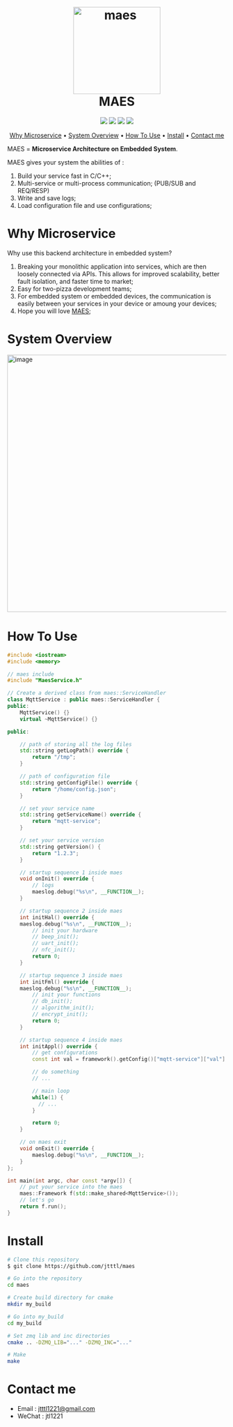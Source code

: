 <h1 align="center">
<br>
  <a href="https://github.com/jtttl/maes"><img src="https://github.com/jtttl/maes/assets/8311087/b97fc5da-9944-4eb3-9bbe-8daa7c6e54d2" alt="maes" width="200"></a>
  <br>
  <font>MAES</font>
</h1>

<p align="center">
  <a><img src="https://img.shields.io/badge/based on-c++-green.svg?maxAge=2592000&amp;style=flat"></a>
  <a><img src="https://img.shields.io/badge/based on-zmq-green.svg?maxAge=2592000&amp;style=flat"></a>
  <a><img src="https://img.shields.io/badge/based on-zlog-green.svg?maxAge=2592000&amp;style=flat"></a>
  <a><img src="https://img.shields.io/badge/based on-jsoncpp-green.svg?maxAge=2592000&amp;style=flat"></a>
</p>

<p align="center">
  <a href="#Why Microservice">Why Microservice</a> •
  <a href="#System Overview">System Overview</a> •
  <a href="#How To Use">How To Use</a> •
  <a href="#Install">Install</a>  •
  <a href="#Contact me">Contact me</a>
</p>


MAES = **Microservice Architecture on Embedded System**.

MAES gives your system the abilities of :

1. Build your service fast in C/C++;
2. Multi-service or multi-process communication; (PUB/SUB and REQ/RESP)
3. Write and save logs;
4. Load configuration file and use configurations;

# Why Microservice

Why use this backend architecture in embedded system?

1. Breaking your monolithic application into services, which are then loosely connected via APIs. This allows for improved scalability, better fault isolation, and faster time to market;
2. Easy for two-pizza development teams;
3. For embedded system or embedded devices, the communication is easily between your services in your device or amoung your devices;
4. Hope you will love [MAES](https://www.github.com/jtttl/maes);


# System Overview
<img width="590" alt="image" src="https://github.com/jtttl/maes/assets/8311087/e15301f5-47c8-4cf8-b1de-6278faa70df4">


# How To Use

```cpp
#include <iostream>
#include <memory>

// maes include
#include "MaesService.h"

// Create a derived class from maes::ServiceHandler
class MqttService : public maes::ServiceHandler {
public:
    MqttService() {}
    virtual ~MqttService() {}

public:

    // path of storing all the log files
    std::string getLogPath() override {
        return "/tmp";
    }

    // path of configuration file
    std::string getConfigFile() override {
        return "/home/config.json";
    }

    // set your service name
    std::string getServiceName() override {
        return "mqtt-service";
    }

    // set your service version
    std::string getVersion() {
      	return "1.2.3";
    }

    // startup sequence 1 inside maes
    void onInit() override {
      	// logs
        maeslog.debug("%s\n", __FUNCTION__);
    }

    // startup sequence 2 inside maes
    int initHal() override {
	maeslog.debug("%s\n", __FUNCTION__);
      	// init your hardware
      	// beep_init();
        // uart_init();
        // nfc_init();
        return 0;
    }

    // startup sequence 3 inside maes
    int initFml() override {
	maeslog.debug("%s\n", __FUNCTION__);
        // init your functions
      	// db_init();
      	// algorithm_init();
      	// encrypt_init();
        return 0;
    }

    // startup sequence 4 inside maes
    int initAppl() override {
      	// get configurations
        const int val = framework().getConfig()["mqtt-service"]["val"].asInt();

      	// do something
      	// ...

      	// main loop
      	while(1) {
          // ...
        }

        return 0;
    }

    // on maes exit
    void onExit() override {
        maeslog.debug("%s\n", __FUNCTION__);
    }
};

int main(int argc, char const *argv[]) {
    // put your service into the maes
    maes::Framework f(std::make_shared<MqttService>());
    // let's go
    return f.run();
}
```



# Install

```bash
# Clone this repository
$ git clone https://github.com/jtttl/maes

# Go into the repository
cd maes

# Create build directory for cmake
mkdir my_build

# Go into my_build
cd my_build

# Set zmq lib and inc directories
cmake .. -DZMQ_LIB="..." -DZMQ_INC="..."

# Make
make
```

# Contact me

- Email : jtttl1221@gmail.com
- WeChat : jtl1221
